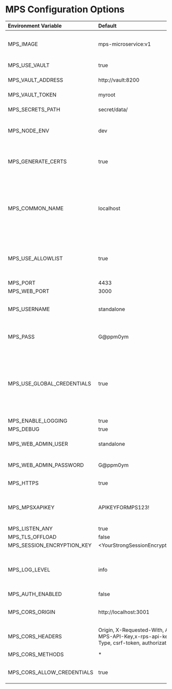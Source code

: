 # MPS Configuration Options

| Environment Variable       | Default                | Description |
| :------------------------- | :--------------------- | :-- |
| MPS_IMAGE                  | mps-microservice:v1  | Only used when using docker-compose.yml. Specifies image to use for MPS |
| MPS_USE_VAULT              | true                 | Whether or not the vault should be used |
| MPS_VAULT_ADDRESS          | http://vault:8200    | Address of where the vault is hosted |
| MPS_VAULT_TOKEN            | myroot               | Token used to access the vault |
| MPS_SECRETS_PATH           | secret/data/         | Path to where secrets are stored in the vault |
| MPS_NODE_ENV               | dev                  | Node Environment. Set to `PRODUCTION` when ready to deploy to production |
| MPS_GENERATE_CERTS         | true                 | Enables/Disables generation of self signed certificates based on MPS_COMMON_NAME |
| MPS_COMMON_NAME            | localhost            |  Development system's IP address. <br> **Note:** For this guide, you **cannot** use localhost because the managed device would be unable to reach the MPS and RPS servers. | For this guide, the address will be used in a self-signed certificate. It may be an IP address or FQDN in real world deployment. |
| MPS_USE_ALLOWLIST          | true                 | A value of false disables the allowlist functionality. For information about allowlist, see the allowlist [tutorial](../../Tutorials/allowlist.md)  |
| MPS_PORT                   | 4433                 | |
| MPS_WEB_PORT               | 3000                 | |
| MPS_USERNAME                   | standalone           | Specifies the username client devices use to connect to MPS   |
| MPS_PASS               | G@ppm0ym             | Specifies the password client devices use to connect to MPS  |
| MPS_USE_GLOBAL_CREDENTIALS | true                 | Each device can have its own MPS username and password. If this flag is enabled in MPS, it will use the same username and password as specified my MPS_USER and MPS_PASSWORD for all devices |
| MPS_ENABLE_LOGGING         | true                 | |
| MPS_DEBUG                  | true                 | |
| MPS_WEB_ADMIN_USER         | standalone           | Specifies the username for API authentication |
| MPS_WEB_ADMIN_PASSWORD     | G@ppm0ym             | Specifies the password for API authentication |
| MPS_HTTPS                  | true                 | Specifies whether or not to enable https      |
| MPS_MPSXAPIKEY                | APIKEYFORMPS123!     | RESTful API Header Key. This header must be present on all RESTful calls made against MPS |
| MPS_LISTEN_ANY             | true                 | |
| MPS_TLS_OFFLOAD            | false                | |
| MPS_SESSION_ENCRYPTION_KEY | <YourStrongSessionEncryptionKey123!> | |
| MPS_LOG_LEVEL              | info                 | Controls the level of logging provided in the service. Options are (in order of increasing detail): `error`, `warn`, `info`, `verbose`, `debug`  |
| MPS_AUTH_ENABLED           | false                | |
| MPS_CORS_ORIGIN |  http://localhost:3001 | The domain/origin that is allowed to make requests against this service |
| MPS_CORS_HEADERS |  Origin, X-Requested-With, Accept, X-MPS-API-Key,x-rps-api-key, Content-Type, csrf-token, authorization | List of accepted HTTP Headers |
| MPS_CORS_METHODS |  * | List of HTTP Methods that are allowed |
| MPS_CORS_ALLOW_CREDENTIALS |  true | Controls whether or not session credentials can be send |
